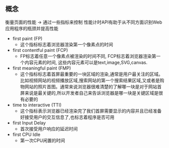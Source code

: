 ## 概念

衡量页面的性能 -> 通过一些指标来控制
性能计时API有助于从不同方面识别Web应用程序的瓶颈并提高性能

- first paint (FP)
  - 这个指标标志着浏览器渲染第一个像素点的时间
- first contentful paint (FCP)
  - FP标志着任意一个像素点被渲染的时间不同, FCP标志着浏览器渲染第一个内容元素的时间, 这些内容元素可以是text,image,SVG,canvas.
- first meaningful paint (FMP)
  - 这个指标标志着首屏最重要的一块区域的渲染,通常是用户最关注的区域。比如视频网站的视频播放区域,搜索网站的第一个搜索结果区域,又或者是购物网站的照片首图。通常来说浏览器很难清楚的了解哪一块是对于网站首屏来说是最关键的,所以开发者自己来告诉浏览器是哪一块是关键区域是很有必要的
- time to interactive (TTI)
  - 这个指标表示浏览器已经渲染完了我们首屏需要显示的内容并且已经准备好接受用户的交互信息了,也标志着程序是否可用
- first Input Delay
  - 首次接受用户响应的延迟时间
- first CPU Idle
  - 第一次CPU闲置的时间
